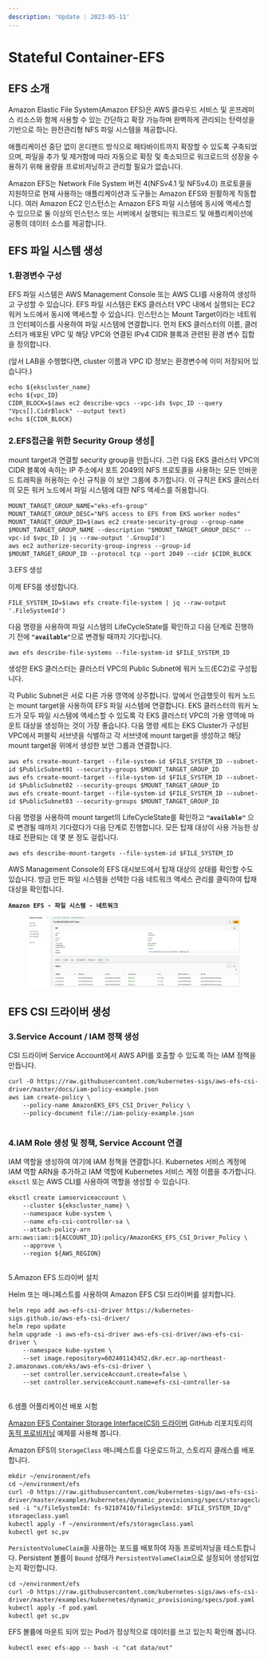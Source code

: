 ```yaml
---
description: 'Update : 2023-05-11'
---
```


# Stateful Container-EFS

## EFS 소개

Amazon Elastic File System(Amazon EFS)은 AWS 클라우드 서비스 및 온프레미스 리소스와 함께 사용할 수 있는 간단하고 확장 가능하며 완벽하게 관리되는 탄력성을 기반으로 하는 완전관리형 NFS 파일 시스템을 제공합니다.&#x20;

애플리케이션 중단 없이 온디맨드 방식으로 페타바이트까지 확장할 수 있도록 구축되었으며, 파일을 추가 및 제거함에 따라 자동으로 확장 및 축소되므로 워크로드의 성장을 수용하기 위해 용량을 프로비저닝하고 관리할 필요가 없습니다.&#x20;

Amazon EFS는 Network File System 버전 4(NFSv4.1 및 NFSv4.0) 프로토콜을 지원하므로 현재 사용하는 애플리케이션과 도구들는 Amazon EFS와 원활하게 작동합니다. 여러 Amazon EC2 인스턴스는 Amazon EFS 파일 시스템에 동시에 액세스할 수 있으므로 둘 이상의 인스턴스 또는 서버에서 실행되는 워크로드 및 애플리케이션에 공통의 데이터 소스를 제공합니다.



## EFS 파일 시스템 생성

### 1.환경변수 구성

EFS 파일 시스템은 AWS Management Console 또는 AWS CLI를 사용하여 생성하고 구성할 수 있습니다. EFS 파일 시스템은 EKS 클러스터 VPC 내에서 실행되는 EC2 워커 노드에서 동시에 액세스할 수 있습니다. 인스턴스는 Mount Target이라는 네트워크 인터페이스를 사용하여 파일 시스템에 연결합니다. 먼저 EKS 클러스터의 이름, 클러스터가 배포된 VPC 및 해당 VPC와 연결된 IPv4 CIDR 블록과 관련된 환경 변수 집합을 정의합니다.

(앞서 LAB을 수행했다면, cluster 이름과 VPC ID 정보는 환경변수에 이미 저장되어 있습니다.)

```
echo ${ekscluster_name}
echo ${vpc_ID}
CIDR_BLOCK=$(aws ec2 describe-vpcs --vpc-ids $vpc_ID --query "Vpcs[].CidrBlock" --output text)
echo ${CIDR_BLOCK}

```

### 2.EFS접근을 위한 Security Group 생성

mount target과 연결할 security group을 만듭니다. 그런 다음 EKS 클러스터 VPC의 CIDR 블록에 속하는 IP 주소에서 포트 2049의 NFS 프로토콜을 사용하는 모든 인바운드 트래픽을 허용하는 수신 규칙을 이 보안 그룹에 추가합니다. 이 규칙은 EKS 클러스터의 모든 워커 노드에서 파일 시스템에 대한 NFS 액세스를 허용합니다.

```
MOUNT_TARGET_GROUP_NAME="eks-efs-group"
MOUNT_TARGET_GROUP_DESC="NFS access to EFS from EKS worker nodes"
MOUNT_TARGET_GROUP_ID=$(aws ec2 create-security-group --group-name $MOUNT_TARGET_GROUP_NAME --description "$MOUNT_TARGET_GROUP_DESC" --vpc-id $vpc_ID | jq --raw-output '.GroupId')
aws ec2 authorize-security-group-ingress --group-id $MOUNT_TARGET_GROUP_ID --protocol tcp --port 2049 --cidr $CIDR_BLOCK

```

3.EFS 생성

이제 EFS를 생성합니다.

```
FILE_SYSTEM_ID=$(aws efs create-file-system | jq --raw-output '.FileSystemId')

```

다음 명령을 사용하여 파일 시스템의 LifeCycleState를 확인하고 다음 단계로 진행하기 전에 **`"available"`**&#xC73C;로 변경될 때까지 기다립니다.

```
aws efs describe-file-systems --file-system-id $FILE_SYSTEM_ID

```

생성한 EKS 클러스터는 클러스터 VPC의 Public Subnet에 워커 노드(EC2)로 구성됩니다.&#x20;

각 Public Subnet은 서로 다른 가용 영역에 상주합니다. 앞에서 언급했듯이 워커 노드는 mount target을 사용하여 EFS 파일 시스템에 연결합니다. EKS 클러스터의 워커 노드가 모두 파일 시스템에 액세스할 수 있도록 각 EKS 클러스터 VPC의 가용 영역에 마운트 대상을 생성하는 것이 가장 좋습니다. 다음 명령 세트는 EKS Cluster가 구성된 VPC에서 퍼블릭 서브넷을 식별하고 각 서브넷에 mount target을 생성하고 해당 mount target을 위에서 생성한 보안 그룹과 연결합니다.

```
aws efs create-mount-target --file-system-id $FILE_SYSTEM_ID --subnet-id $PublicSubnet01 --security-groups $MOUNT_TARGET_GROUP_ID
aws efs create-mount-target --file-system-id $FILE_SYSTEM_ID --subnet-id $PublicSubnet02 --security-groups $MOUNT_TARGET_GROUP_ID  
aws efs create-mount-target --file-system-id $FILE_SYSTEM_ID --subnet-id $PublicSubnet03 --security-groups $MOUNT_TARGET_GROUP_ID 

```

다음 명령을 사용하여 mount target의 LifeCycleState를 확인하고 **`"available"`** 으로 변경될 때까지 기다렸다가 다음 단계로 진행합니다. 모든 탑재 대상이 사용 가능한 상태로 전환되는 데 몇 분 정도 걸립니다.

```
aws efs describe-mount-targets --file-system-id $FILE_SYSTEM_ID
```

AWS Management Console의 EFS 대시보드에서 탑재 대상의 상태를 확인할 수도 있습니다. 방금 만든 파일 시스템을 선택한 다음 네트워크 액세스 관리를 클릭하여 탑재 대상을 확인합니다.

**`Amazon EFS - 파일 시스템 - 네트워크`**

<figure><img src="../.gitbook/assets/image (106).png" alt=""><figcaption></figcaption></figure>

## EFS CSI 드라이버 생성

### 3.Service Account / IAM 정책 생성

CSI 드라이버 Service Account에서 AWS API를 호출할 수 있도록 하는 IAM 정책을 만듭니다.

```
curl -O https://raw.githubusercontent.com/kubernetes-sigs/aws-efs-csi-driver/master/docs/iam-policy-example.json
aws iam create-policy \
    --policy-name AmazonEKS_EFS_CSI_Driver_Policy \
    --policy-document file://iam-policy-example.json
    
```

### 4.IAM Role 생성 및 정책, Service Account 연결

IAM 역할을 생성하여 여기에 IAM 정책을 연결합니다. Kubernetes 서비스 계정에 IAM 역할 ARN을 추가하고 IAM 역할에 Kubernetes 서비스 계정 이름을 추가합니다. `eksctl` 또는 AWS CLI를 사용하여 역할을 생성할 수 있습니다.

```
eksctl create iamserviceaccount \
    --cluster ${ekscluster_name} \
    --namespace kube-system \
    --name efs-csi-controller-sa \
    --attach-policy-arn arn:aws:iam::${ACCOUNT_ID}:policy/AmazonEKS_EFS_CSI_Driver_Policy \
    --approve \
    --region ${AWS_REGION}
    
```

5.Amazon EFS 드라이버 설치

Helm 또는 매니페스트를 사용하여 Amazon EFS CSI 드라이버를 설치합니다.

```
helm repo add aws-efs-csi-driver https://kubernetes-sigs.github.io/aws-efs-csi-driver/
helm repo update
helm upgrade -i aws-efs-csi-driver aws-efs-csi-driver/aws-efs-csi-driver \
    --namespace kube-system \
    --set image.repository=602401143452.dkr.ecr.ap-northeast-2.amazonaws.com/eks/aws-efs-csi-driver \
    --set controller.serviceAccount.create=false \
    --set controller.serviceAccount.name=efs-csi-controller-sa
    
```



6.샘플 어플리케이션 배포 시험

[Amazon EFS Container Storage Interface(CSI) 드라이버](https://github.com/kubernetes-sigs/aws-efs-csi-driver) GitHub 리포지토리의 [동적 프로비저닝](https://github.com/kubernetes-sigs/aws-efs-csi-driver/tree/master/examples/kubernetes/dynamic_provisioning) 예제를 사용해 봅니다.

Amazon EFS의 `StorageClass` 매니페스트를 다운로드하고, 스토리지 클래스를 배포합니다.

```
mkdir ~/environment/efs
cd ~/environment/efs
curl -O https://raw.githubusercontent.com/kubernetes-sigs/aws-efs-csi-driver/master/examples/kubernetes/dynamic_provisioning/specs/storageclass.yaml
sed -i "s/fileSystemId: fs-92107410/fileSystemId: $FILE_SYSTEM_ID/g" storageclass.yaml 
kubectl apply -f ~/environment/efs/storageclass.yaml 
kubectl get sc,pv

```

`PersistentVolumeClaim`을 사용하는 포드를 배포하여 자동 프로비저닝을 테스트합니다. Persistent 볼륨이 `Bound` 상태가 `PersistentVolumeClaim`으로 설정되어 생성되었는지 확인합니다.

```
cd ~/environment/efs
curl -O https://raw.githubusercontent.com/kubernetes-sigs/aws-efs-csi-driver/master/examples/kubernetes/dynamic_provisioning/specs/pod.yaml
kubectl apply -f pod.yaml
kubectl get sc,pv

```

EFS 볼륨에 마운트 되어 있는 Pod가 정상적으로 데이터를 쓰고 있는지 확인해 봅니다.

```
kubectl exec efs-app -- bash -c "cat data/out"

```
